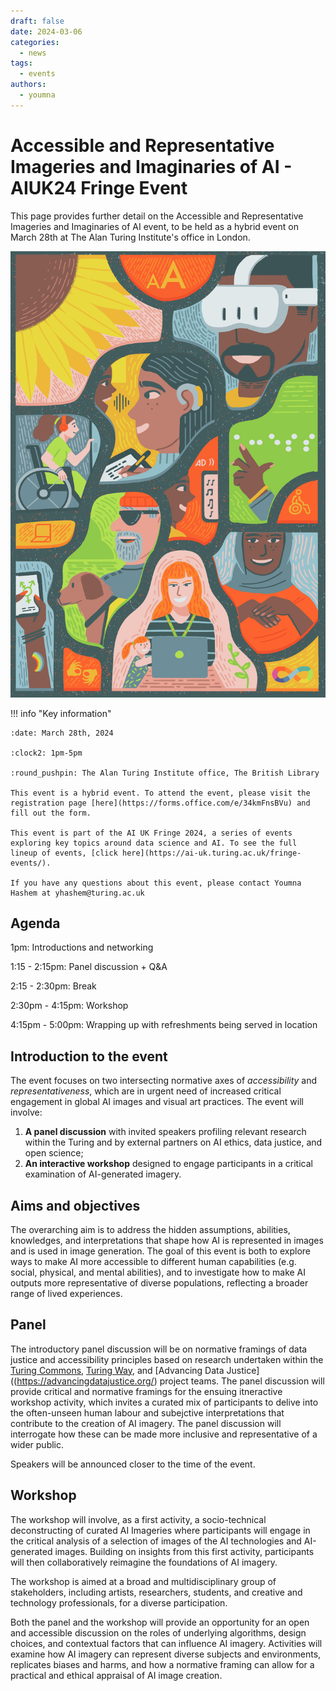 ```yaml
---
draft: false 
date: 2024-03-06
categories:
  - news
tags:
  - events
authors:
  - youmna
---
```


# Accessible and Representative Imageries and Imaginaries of AI - AIUK24 Fringe Event

This page provides further detail on the Accessible and Representative Imageries and Imaginaries of AI event, to be held as a hybrid event on March 28th at The Alan Turing Institute's office in London.

<!-- more -->

![Abstract illustration depicting the data justice pillar of 'Accessibility'. Illustration by Jonny Lighthands.](https://raw.githubusercontent.com/alan-turing-institute/turing-commons/main/docs/assets/images/illustrations/dj-cover.jpg)

!!! info "Key information"

    :date: March 28th, 2024
    
    :clock2: 1pm-5pm 
    
    :round_pushpin: The Alan Turing Institute office, The British Library

    This event is a hybrid event. To attend the event, please visit the registration page [here](https://forms.office.com/e/34kmFnsBVu) and fill out the form.
    
    This event is part of the AI UK Fringe 2024, a series of events exploring key topics around data science and AI. To see the full lineup of events, [click here](https://ai-uk.turing.ac.uk/fringe-events/). 

    If you have any questions about this event, please contact Youmna Hashem at yhashem@turing.ac.uk

    
## Agenda

1pm: Introductions and networking

1:15 - 2:15pm: Panel discussion + Q&A

2:15 - 2:30pm: Break

2:30pm - 4:15pm: Workshop 

4:15pm - 5:00pm: Wrapping up with refreshments being served in location 

## Introduction to the event

The event focuses on two intersecting normative axes of *accessibility* and *representativeness*, which are in urgent need of increased critical engagement in global AI images and visual art practices. The event will involve:

1. **A panel discussion** with invited speakers profiling relevant research within the Turing and by external partners on AI ethics, data justice, and open science; 
2. **An interactive workshop** designed to engage participants in a critical examination of AI-generated imagery. 

## Aims and objectives

The overarching aim is to address the hidden assumptions, abilities, knowledges, and interpretations that shape how AI is represented in images and is used in image generation. The goal of this event is both to explore ways to make AI more accessible to different human capabilities (e.g. social, physical, and mental abilities), and to investigate how to make AI outputs more representative of diverse populations, reflecting a broader range of lived experiences.

## Panel

The introductory panel discussion will be on normative framings of data justice and accessibility principles based on research undertaken within the [Turing Commons](https://alan-turing-institute.github.io/turing-commons/), [Turing Way](https://the-turing-way.netlify.app/index.html), and [Advancing Data Justice]((https://advancingdatajustice.org/) project teams. The panel discussion will provide critical and normative framings for the ensuing itneractive workshop activity, which invites a curated mix of participants to delive into the often-unseen human labour and subejctive interpretations that contribute to the creation of AI imagery. The panel discussion will interrogate how these can be made more inclusive and representative of a wider public. 

Speakers will be announced closer to the time of the event. 

## Workshop

The workshop will involve, as a first activity, a socio-technical deconstructing of curated AI Imageries where participants will engage in the critical analysis of a selection of images of the AI technologies and AI-generated images. Building on insights from this first activity, participants will then collaboratively reimagine the foundations of AI imagery.

The workshop is aimed at a broad and multidisciplinary group of stakeholders, including artists, researchers, students, and creative and technology professionals, for a diverse participation.

Both the panel and the workshop will provide an opportunity for an open and accessible discussion on the roles of underlying algorithms, design choices, and contextual factors that can influence AI imagery. Activities will examine how AI imagery can represent diverse subjects and environments, replicates biases and harms, and how a normative framing can allow for a practical and ethical appraisal of AI image creation.

